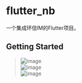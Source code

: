 # flutter_nb

一个集成环信IM的Flutter项目。

## Getting Started

>![image](https://github.com/buhuiming/flutter_nb/tree/master/screens/1.jpg)</br>
>![image](https://github.com/buhuiming/flutter_nb/tree/master/screens/2.jpg)</br>
>![image](https://github.com/buhuiming/flutter_nb/tree/master/screens/3.jpg)</br>
